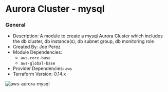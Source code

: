 # Aurora Cluster - mysql

### General

* Description: A module to create a mysql Aurora Cluster which includes the db cluster, db instance(s), db subnet group, db monitoring role
* Created By: Joe Perez
* Module Dependencies:
  * `aws-core-base`
  * `aws-global-base`
* Provider Dependencies: `aws`
* Terraform Version: 0.14.x

![aws-aurora-mysql](https://github.com/ChowNow/ops-tf-modules/workflows/aws-aurora-mysql/badge.svg)
